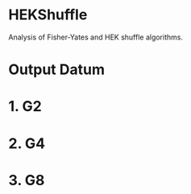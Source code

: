 # HEKShuffle
Analysis of Fisher-Yates and HEK shuffle algorithms.

# Output Datum
#    1. G2
#    2. G4
#    3. G8
